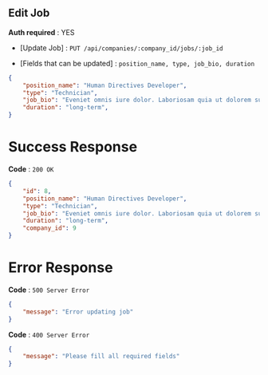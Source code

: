 ## Edit Job

**Auth required** : YES

* [Update Job] : `PUT /api/companies/:company_id/jobs/:job_id`

* [Fields that can be updated] :  `position_name, type, job_bio, duration`

```json
{
    "position_name": "Human Directives Developer",
    "type": "Technician",
    "job_bio": "Eveniet omnis iure dolor. Laboriosam quia ut dolorem suscipit quod. Molestiae consequuntur animi provident consequatur repellendus est vitae.",
    "duration": "long-term",
}
```

# Success Response

**Code** : `200 OK`

```json
{
    "id": 8,
    "position_name": "Human Directives Developer",
    "type": "Technician",
    "job_bio": "Eveniet omnis iure dolor. Laboriosam quia ut dolorem suscipit quod. Molestiae consequuntur animi provident consequatur repellendus est vitae.",
    "duration": "long-term",
    "company_id": 9
}
```

# Error Response

**Code** : `500 Server Error`

```json
{
 	"message": "Error updating job"
}
```

**Code** : `400 Server Error`

```json
{
 	"message": "Please fill all required fields"
}
```